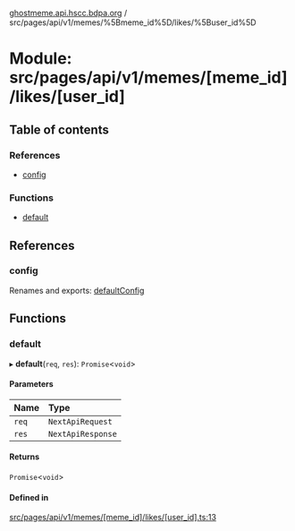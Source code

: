 [ghostmeme.api.hscc.bdpa.org](../README.md) / src/pages/api/v1/memes/%5Bmeme_id%5D/likes/%5Buser_id%5D

# Module: src/pages/api/v1/memes/[meme\_id]/likes/[user\_id]

## Table of contents

### References

- [config](src_pages_api_v1_memes__meme_id__likes__user_id_.md#config)

### Functions

- [default](src_pages_api_v1_memes__meme_id__likes__user_id_.md#default)

## References

### config

Renames and exports: [defaultConfig](src_backend_middleware.md#defaultconfig)

## Functions

### default

▸ **default**(`req`, `res`): `Promise`<`void`\>

#### Parameters

| Name | Type |
| :------ | :------ |
| `req` | `NextApiRequest` |
| `res` | `NextApiResponse` |

#### Returns

`Promise`<`void`\>

#### Defined in

[src/pages/api/v1/memes/[meme_id]/likes/[user_id].ts:13](https://github.com/nhscc/ghostmeme.api.hscc.bdpa.org/blob/40f330c/src/pages/api/v1/memes/[meme_id]/likes/[user_id].ts#L13)
